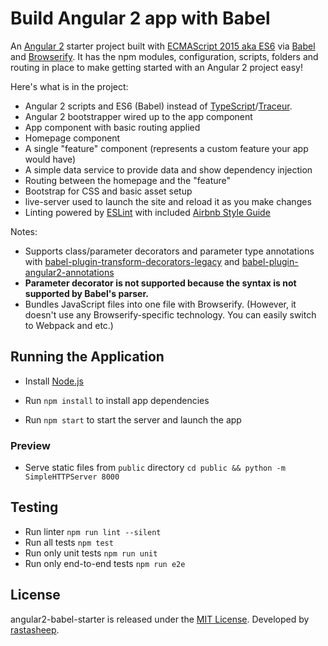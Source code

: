 # Build Angular 2 app with Babel

An [Angular 2](https://angular.io/) starter project
built with [ECMAScript 2015 aka ES6](https://babeljs.io/docs/learn-es2015/) via
[Babel](https://babeljs.io/) and [Browserify](http://browserify.org/).
It has the npm modules, configuration, scripts, folders and routing in place to
make getting started with an Angular 2 project easy!

Here's what is in the project:

* Angular 2 scripts and ES6 (Babel) instead of [TypeScript](http://www.typescriptlang.org/)/[Traceur](https://github.com/google/traceur-compiler).
* Angular 2 bootstrapper wired up to the app component
* App component with basic routing applied
* Homepage component
* A single "feature" component (represents a custom feature your app would have)
* A simple data service to provide data and show dependency injection
* Routing between the homepage and the "feature"
* Bootstrap for CSS and basic asset setup
* live-server used to launch the site and reload it as you make changes
* Linting powered by [ESLint](http://eslint.org/) with included [Airbnb Style Guide](https://github.com/airbnb/javascript)

Notes:
* Supports class/parameter decorators and parameter type annotations with [babel-plugin-transform-decorators-legacy](https://github.com/loganfsmyth/babel-plugin-transform-decorators-legacy) and [babel-plugin-angular2-annotations](https://github.com/shuhei/babel-plugin-angular2-annotations)
* **Parameter decorator is not supported because the syntax is not supported by Babel's parser.**
* Bundles JavaScript files into one file with Browserify. (However, it doesn't use any Browserify-specific technology. You can easily switch to Webpack and etc.)

## Running the Application

* Install [Node.js](http://nodejs.org)

* Run `npm install` to install app dependencies

* Run `npm start` to start the server and launch the app

### Preview

* Serve static files from `public` directory `cd public && python -m SimpleHTTPServer 8000`

## Testing

* Run linter `npm run lint --silent`
* Run all tests `npm test`
* Run only unit tests `npm run unit`
* Run only end-to-end tests `npm run e2e`

## License

angular2-babel-starter is released under the [MIT License](https://opensource.org/licenses/MIT).
Developed by [rastasheep](https://github.com/rastasheep).
